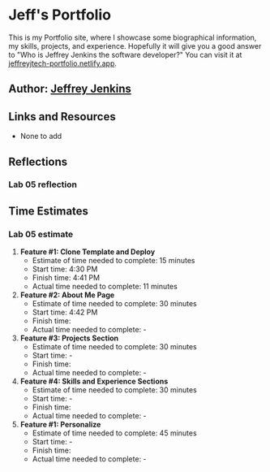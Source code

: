 # Jeff's Portfolio

This is my Portfolio site, where I showcase some biographical information, my skills, projects, and experience. Hopefully it will give you a good answer to "Who is Jeffrey Jenkins the software developer?" You can visit it at [jeffreyjtech-portfolio.netlify.app](https://jeffreyjtech-portfolio.netlify.app/).

## Author: [Jeffrey Jenkins](https://github.com/jeffreyjtech)

## Links and Resources

- None to add

## Reflections

### Lab 05 reflection

## Time Estimates

### Lab 05 estimate

1. **Feature #1: Clone Template and Deploy**
    - Estimate of time needed to complete: 15 minutes
    - Start time: 4:30 PM
    - Finish time: 4:41 PM
    - Actual time needed to complete: 11 minutes
2. **Feature #2: About Me Page**
    - Estimate of time needed to complete: 30 minutes
    - Start time: 4:42 PM
    - Finish time: 
    - Actual time needed to complete: -
3. **Feature #3: Projects Section**
    - Estimate of time needed to complete: 30 minutes
    - Start time: -
    - Finish time: 
    - Actual time needed to complete: -
4. **Feature #4: Skills and Experience Sections**
    - Estimate of time needed to complete: 30 minutes
    - Start time: -
    - Finish time: 
    - Actual time needed to complete: -
5. **Feature #1: Personalize**
    - Estimate of time needed to complete: 45 minutes
    - Start time: -
    - Finish time: 
    - Actual time needed to complete: -
